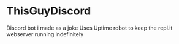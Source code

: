 # ThisGuyDiscord
Discord bot i made as a joke
Uses Uptime robot to keep the repl.it webserver running indefinitely
